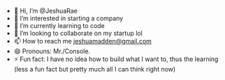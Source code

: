 - 👋 Hi, I’m @JeshuaRae
- 👀 I’m interested in starting a company
- 🌱 I’m currently learning to code
- 💞️ I’m looking to collaborate on my startup lol
- 📫 How to reach me jeshuamadden@gmail.com
- 😄 Pronouns: Mr./Console.
- ⚡ Fun fact: I have no idea how to build what I want to, thus the learning (less a fun fact but pretty much all I can think right now)

<!---
JeshuaRae/JeshuaRae is a ✨ special ✨ repository because its `README.md` (this file) appears on your GitHub profile.
You can click the Preview link to take a look at your changes.
--->
